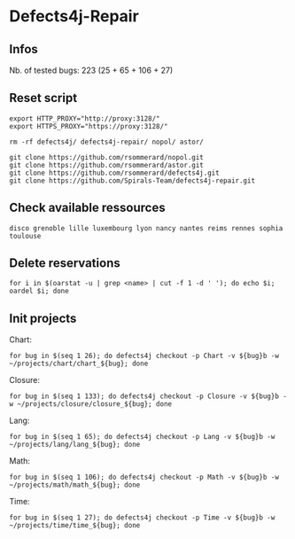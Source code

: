 # Defects4j-Repair

## Infos

Nb. of tested bugs: 223 (25 + 65 + 106 + 27)

## Reset script

```
export HTTP_PROXY="http://proxy:3128/"
export HTTPS_PROXY="https://proxy:3128/"

rm -rf defects4j/ defects4j-repair/ nopol/ astor/

git clone https://github.com/rsommerard/nopol.git
git clone https://github.com/rsommerard/astor.git
git clone https://github.com/rsommerard/defects4j.git
git clone https://github.com/Spirals-Team/defects4j-repair.git
```

## Check available ressources

```
disco grenoble lille luxembourg lyon nancy nantes reims rennes sophia toulouse
```

## Delete reservations

```
for i in $(oarstat -u | grep <name> | cut -f 1 -d ' '); do echo $i; oardel $i; done
```

## Init projects

Chart:

```
for bug in $(seq 1 26); do defects4j checkout -p Chart -v ${bug}b -w ~/projects/chart/chart_${bug}; done
```

Closure:

```
for bug in $(seq 1 133); do defects4j checkout -p Closure -v ${bug}b -w ~/projects/closure/closure_${bug}; done
```

Lang:

```
for bug in $(seq 1 65); do defects4j checkout -p Lang -v ${bug}b -w ~/projects/lang/lang_${bug}; done
```

Math:

```
for bug in $(seq 1 106); do defects4j checkout -p Math -v ${bug}b -w ~/projects/math/math_${bug}; done
```

Time:

```
for bug in $(seq 1 27); do defects4j checkout -p Time -v ${bug}b -w ~/projects/time/time_${bug}; done
```

